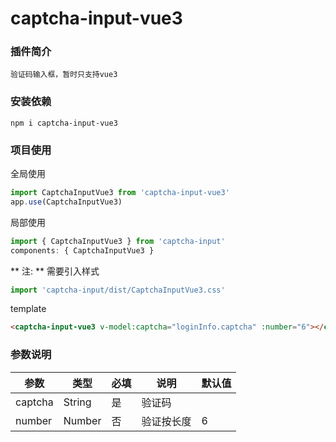# captcha-input-vue3

### 插件简介
    验证码输入框，暂时只支持vue3


### 安装依赖
```
npm i captcha-input-vue3
```

### 项目使用
全局使用
```javascript
import CaptchaInputVue3 from 'captcha-input-vue3'
app.use(CaptchaInputVue3)
```

局部使用
```javascript
import { CaptchaInputVue3 } from 'captcha-input'
components: { CaptchaInputVue3 }
```
** 注: ** 需要引入样式
```javascript
import 'captcha-input/dist/CaptchaInputVue3.css'
```
template
```html
<captcha-input-vue3 v-model:captcha="loginInfo.captcha" :number="6"></captcha-input-vue3>
```

### 参数说明
| 参数 | 类型 | 必填 | 说明 | 默认值 |  
| ------ | ------ | ------ | ----- | ----- |
| captcha | String | 是| 验证码 | |
| number | Number | 否 | 验证按长度 | 6 |